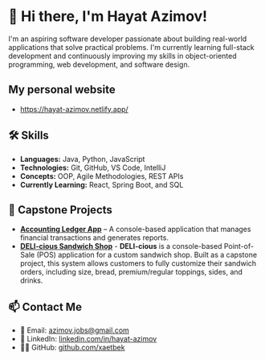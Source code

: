 # 👋 Hi there, I'm Hayat Azimov!

I'm an aspiring software developer passionate about building real-world applications that solve practical problems. I'm currently learning full-stack development and continuously improving my skills in object-oriented programming, web development, and software design.

## My personal website
- https://hayat-azimov.netlify.app/

## 🛠️ Skills
- **Languages:** Java, Python, JavaScript
- **Technologies:** Git, GitHub, VS Code, IntelliJ
- **Concepts:** OOP, Agile Methodologies, REST APIs
- **Currently Learning:** React, Spring Boot, and SQL

## 📌 Capstone Projects
- [**Accounting Ledger App**](https://github.com/xaetbek/LearnToCode_Capstones/tree/main/AccountingLedgerApp) – A console-based application that manages financial transactions and generates reports.
- [**DELI-cious Sandwich Shop**](https://github.com/xaetbek/LearnToCode_Capstones/tree/main/DELI-cious) - 
  **DELI-cious** is a console-based Point-of-Sale (POS) application for a custom sandwich shop. Built as a capstone project, this system allows customers to fully customize their sandwich orders, including size, bread, premium/regular toppings, sides, and drinks.

## 📫 Contact Me
- 📧 Email: azimov.jobs@gmail.com
- 💼 LinkedIn: [linkedin.com/in/hayat-azimov](https://www.linkedin.com/in/hayat-azimov/)
- 🧑‍💻 GitHub: [github.com/xaetbek](https://github.com/xaetbek)

